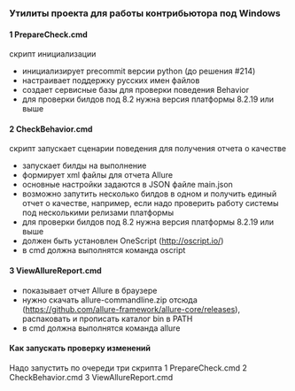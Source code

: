 ### Утилиты проекта для работы контрибьютора под Windows

#### 1 PrepareCheck.cmd

скрипт инициализации

* инициализирует precommit версии python (до решения #214)
* настраивает поддержку русских имен файлов
* создает сервисные базы для проверки поведения Behavior
* для проверки билдов под 8.2 нужна версия платформы 8.2.19 или выше


#### 2 CheckBehavior.cmd

скрипт запускает сценарии поведения для получения отчета о качестве

* запускает билды на выполнение
* формирует xml файлы для отчета Allure
* основные настройки задаются в JSON файле main.json
* возможно запутить несколько билдов в одном и получить единый отчет о качестве, например, если надо проверить работу системы под несколькими релизами платформы
* для проверки билдов под 8.2 нужна версия платформы 8.2.19 или выше
* должен быть установлен OneScript (http://oscript.io/)
* в cmd должна выполнятся команда oscript



#### 3 ViewAllureReport.cmd
* показывает отчет Allure в браузере
* нужно скачать allure-commandline.zip отсюда (https://github.com/allure-framework/allure-core/releases), распаковать и прописать каталог bin в PATH
* в cmd должна выполнятся команда allure



#### Как запускать проверку изменений
Надо запустить по очереди три скрипта
1 PrepareCheck.cmd
2 CheckBehavior.cmd
3 ViewAllureReport.cmd
